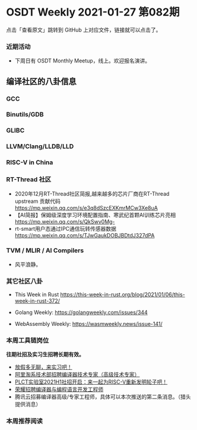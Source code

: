 # OSDT Weekly 2021-01-27 第082期

点击「查看原文」跳转到 GitHub 上对应文件，链接就可以点击了。

### 近期活动

- 下周日有 OSDT Monthly Meetup，线上。欢迎报名演讲。

## 编译社区的八卦信息

### GCC



### Binutils/GDB



### GLIBC


### LLVM/Clang/LLDB/LLD



### RISC-V in China



### RT-Thread 社区

- 2020年12月RT-Thread社区简报,越来越多的芯片厂商在RT-Thread upstream 贡献代码
https://mp.weixin.qq.com/s/e3q8dSzcEXKmrMCw3Xe8uA
- 【AI简报】保姆级深度学习环境配置指南、寒武纪首颗AI训练芯片亮相
https://mp.weixin.qq.com/s/QkSwv0Mg-
- rt-smart用户态通过IPC通信玩转传感器数据 https://mp.weixin.qq.com/s/TJwGaukDOBJBDtdJ327dPA



### TVM / MLIR / AI Compilers

- 风平浪静。

### 其它社区八卦

- This Week in Rust
  https://this-week-in-rust.org/blog/2021/01/06/this-week-in-rust-372/

- Golang Weekly:
  https://golangweekly.com/issues/344

- WebAssembly Weekly:
  https://wasmweekly.news/issue-141/

### 本周工具链岗位

**往期社招及实习生招聘长期有效。**

- [放假多无聊，来实习吧！](https://mp.weixin.qq.com/s/pWjPrHtaWnzWbPfqqcX1cQ)
- [阿里淘系技术部招聘编译器技术专家（高级技术专家）](https://mp.weixin.qq.com/s/Yr_XA_L9fCI8IvhuudwTkQ)
- [PLCT实验室2021H1社招开启：来一起为RISC-V重新发明轮子吧！](https://mp.weixin.qq.com/s/9BUJ1-LbHGm-Lhs_Lavzjw)
- [荣耀招聘编译器与编程语言开发工程师](https://mp.weixin.qq.com/s/XaLAhjLP6fhj3Vl-mUjXng)
- 腾讯云招募编译器高级/专家工程师，具体可以本次推送的第二条消息。（猎头提供消息）

### 本周推荐阅读
